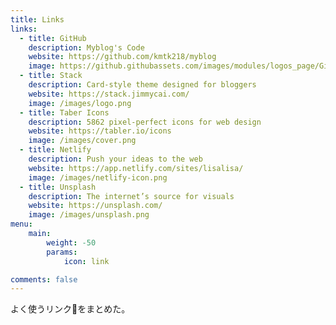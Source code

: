 ```yaml
---
title: Links
links:
  - title: GitHub
    description: Myblog's Code
    website: https://github.com/kmtk218/myblog
    image: https://github.githubassets.com/images/modules/logos_page/GitHub-Mark.png
  - title: Stack
    description: Card-style theme designed for bloggers
    website: https://stack.jimmycai.com/
    image: /images/logo.png
  - title: Taber Icons
    description: 5862 pixel-perfect icons for web design
    website: https://tabler.io/icons
    image: /images/cover.png
  - title: Netlify
    description: Push your ideas to the web
    website: https://app.netlify.com/sites/lisalisa/
    image: /images/netlify-icon.png
  - title: Unsplash
    description: The internet’s source for visuals
    website: https://unsplash.com/
    image: /images/unsplash.png
menu:
    main: 
        weight: -50
        params:
            icon: link

comments: false
---
```


よく使うリンク🔗をまとめた。